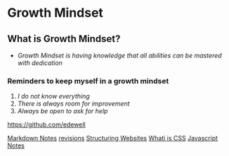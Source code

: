 # Growth Mindset

## What is Growth Mindset?
- *Growth Mindset is having knowledge that all abilities can be mastered with dedication*

### Reminders to keep myself in a growth mindset
1.  _I do not know everything_
2.  _There is always room for improvement_
3.  _Always be open to ask for help_


https://github.com/edewell

[Markdown Notes](/reading-notes/MarkdownNotes)
[revisions](/reading-notes/revisions)
[Structuring Websites](/reading-notes/StructuringWebsites)
[Whati is CSS](/reading-notes/WhatisCSS)
[Javascript Notes](/reading-notes/Javascript)
